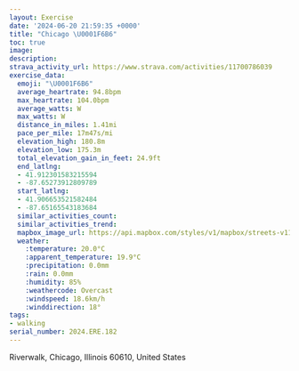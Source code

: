 ```yaml
---
layout: Exercise
date: '2024-06-20 21:59:35 +0000'
title: "Chicago \U0001F6B6"
toc: true
image:
description:
strava_activity_url: https://www.strava.com/activities/11700786039
exercise_data:
  emoji: "\U0001F6B6"
  average_heartrate: 94.8bpm
  max_heartrate: 104.0bpm
  average_watts: W
  max_watts: W
  distance_in_miles: 1.41mi
  pace_per_mile: 17m47s/mi
  elevation_high: 180.8m
  elevation_low: 175.3m
  total_elevation_gain_in_feet: 24.9ft
  end_latlng:
  - 41.912301583215594
  - -87.65273912809789
  start_latlng:
  - 41.906653521582484
  - -87.65165543183684
  similar_activities_count:
  similar_activities_trend:
  mapbox_image_url: https://api.mapbox.com/styles/v1/mapbox/streets-v11/static/path-5+787af2-1.0(ouw~Flh~uOFK%3FI_%40YGMWs%40AMBERMxAiAj%40_%40l%40e%40JCHBGQBIRKv%40k%40CHDOVOr%40g%40%7C%40%7D%40LCBJ%3F%7C%40%40lB%3FiAGm%40C%3FCDK%40GPWJS%5Ce%40%5CE%40Cg%40CCCAOT%5DX_%40d%40E%40GGBR%3FH%5BXyBzAe%40T%5DBNAHEFGLSn%40g%40LEHBHAZ%5BBGKIK%3Fg%40%5Ck%40b%40q%40l%40%7DAjAmAfAoE%60DmJvHG%3FIEGYGIc%40HSEYAqBF%5BF),pin-s-s+e5b22e(-87.65079,41.90568),pin-s-f+89ae00(-87.65305000000006,41.91089)/auto/800x800?access_token=pk.eyJ1Ijoiam9zaGJlY2ttYW4iLCJhIjoiY205eWR2aDd1MWZ6djJrbXc4a3M0bWZleiJ9.XiG9OWkNcZk2QzjJbxLB4A
  weather:
    :temperature: 20.0°C
    :apparent_temperature: 19.9°C
    :precipitation: 0.0mm
    :rain: 0.0mm
    :humidity: 85%
    :weathercode: Overcast
    :windspeed: 18.6km/h
    :winddirection: 18°
tags:
- walking
serial_number: 2024.ERE.182
---
```

Riverwalk, Chicago, Illinois 60610, United States
